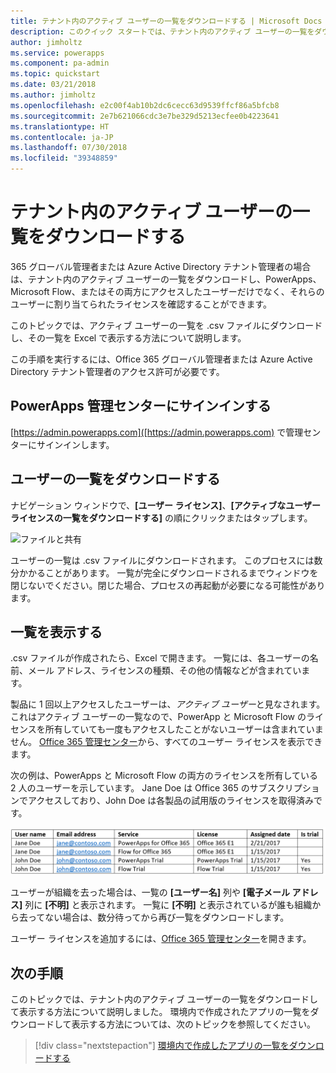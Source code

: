 ```yaml
---
title: テナント内のアクティブ ユーザーの一覧をダウンロードする | Microsoft Docs
description: このクイック スタートでは、テナント内のアクティブ ユーザーの一覧をダウンロードする方法について説明します。
author: jimholtz
ms.service: powerapps
ms.component: pa-admin
ms.topic: quickstart
ms.date: 03/21/2018
ms.author: jimholtz
ms.openlocfilehash: e2c00f4ab10b2dc6cecc63d9539ffcf86a5bfcb8
ms.sourcegitcommit: 2e7b621066cdc3e7be329d5213ecfee0b4223641
ms.translationtype: HT
ms.contentlocale: ja-JP
ms.lasthandoff: 07/30/2018
ms.locfileid: "39348859"
---
```

# <a name="download-a-list-of-active-users-in-your-tenant"></a>テナント内のアクティブ ユーザーの一覧をダウンロードする
365 グローバル管理者または Azure Active Directory テナント管理者の場合は、テナント内のアクティブ ユーザーの一覧をダウンロードし、PowerApps、Microsoft Flow、またはその両方にアクセスしたユーザーだけでなく、それらのユーザーに割り当てられたライセンスを確認することができます。

このトピックでは、アクティブ ユーザーの一覧を .csv ファイルにダウンロードし、その一覧を Excel で表示する方法について説明します。

この手順を実行するには、Office 365 グローバル管理者または Azure Active Directory テナント管理者のアクセス許可が必要です。

## <a name="sign-in-to-the-powerapps-admin-center"></a>PowerApps 管理センターにサインインする
[https://admin.powerapps.com]([https://admin.powerapps.com) で管理センターにサインインします。

## <a name="download-the-list-of-users"></a>ユーザーの一覧をダウンロードする
ナビゲーション ウィンドウで、**[ユーザー ライセンス]**、**[アクティブなユーザー ライセンスの一覧をダウンロードする]** の順にクリックまたはタップします。

![ファイルと共有](./media/admin-view-user-licenses/download-list.png)

ユーザーの一覧は .csv ファイルにダウンロードされます。 このプロセスには数分かかることがあります。 一覧が完全にダウンロードされるまでウィンドウを閉じないでください。閉じた場合、プロセスの再起動が必要になる可能性があります。

## <a name="view-the-list"></a>一覧を表示する
.csv ファイルが作成されたら、Excel で開きます。 一覧には、各ユーザーの名前、メール アドレス、ライセンスの種類、その他の情報などが含まれています。

製品に 1 回以上アクセスしたユーザーは、*アクティブ ユーザー*と見なされます。 これはアクティブ ユーザーの一覧なので、PowerApp と Microsoft Flow のライセンスを所有していても一度もアクセスしたことがないユーザーは含まれていません。 [Office 365 管理センター](https://support.office.com/article/Assign-or-remove-licenses-for-Office-365-for-business-997596b5-4173-4627-b915-36abac6786dc)から、すべてのユーザー ライセンスを表示できます。

次の例は、PowerApps と Microsoft Flow の両方のライセンスを所有している 2 人のユーザーを示しています。 Jane Doe は Office 365 のサブスクリプションでアクセスしており、John Doe は各製品の試用版のライセンスを取得済みです。

![ファイルと共有](./media/admin-view-user-licenses/table2.png)

ユーザーが組織を去った場合は、一覧の **[ユーザー名]** 列や **[電子メール アドレス]** 列に **[不明]** と表示されます。 一覧に **[不明]** と表示されているが誰も組織から去ってない場合は、数分待ってから再び一覧をダウンロードします。

ユーザー ライセンスを追加するには、[Office 365 管理センター](https://support.office.com/article/Assign-or-remove-licenses-for-Office-365-for-business-997596b5-4173-4627-b915-36abac6786dc)を開きます。

## <a name="next-steps"></a>次の手順
このトピックでは、テナント内のアクティブ ユーザーの一覧をダウンロードして表示する方法について説明しました。 環境内で作成されたアプリの一覧をダウンロードして表示する方法については、次のトピックを参照してください。

> [!div class="nextstepaction"]
> [環境内で作成したアプリの一覧をダウンロードする](admin-view-apps.md)
